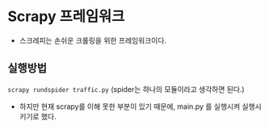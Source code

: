 # Scrapy 프레임워크
- 스크레피는 손쉬운 크롤링을 위한 프레임워크이다.

## 실행방법 
`scrapy rundspider traffic.py` (spider는 하나의 모듈이라고 생각하면 된다.)
- 하지만 현재 scrapy를 이해 못한 부분이 있기 때문에, main.py 를 실행시켜 실행시키기로 했다.
